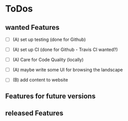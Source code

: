 # ToDos

## wanted Features
- [ ] (A) set up testing (done for Github)
- [ ] (A) set up CI (done for Github - Travis CI wanted?)
- [ ] (A) Care for Code Quality (locally)
- [ ] (A) maybe write some UI for browsing the landscape
- [ ] (B) add content to website


## Features for future versions

## released Features

